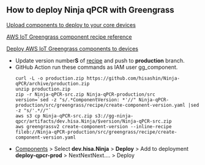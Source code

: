 ## How to deploy Ninja qPCR with Greengrass

[Upload components to deploy to your core devices](https://docs.aws.amazon.com/greengrass/v2/developerguide/upload-components.html)

[AWS IoT Greengrass component recipe reference](https://docs.aws.amazon.com/greengrass/v2/developerguide/component-recipe-reference.html#component-recipe-artifacts-decompressed-path)

[Deploy AWS IoT Greengrass components to devices](https://docs.aws.amazon.com/greengrass/v2/developerguide/manage-deployments.html)

- Update version number**S** of [recipe](https://github.com/hisashin/Ninja-qPCR/blob/master/src/greengrass/recipe/create-component-version.yaml?fbclid=IwAR1QTwhSN3xaRFmSvUM1PRnfuE6R080YpyvVHCD1gsyWy5UF_RBfns3m9Uk) and push to **production** branch.
- GitHub Action run these commands as IAM user gg_component.
  ```
  curl -L -o production.zip https://github.com/hisashin/Ninja-qPCR/archive/production.zip
  unzip production.zip
  zip -r Ninja-qPCR-src.zip Ninja-qPCR-production/src
  version=`sed -z "s/.*ComponentVersion: *'//" Ninja-qPCR-production/src/greengrass/recipe/create-component-version.yaml |sed -z "s/'.*//"`
  aws s3 cp Ninja-qPCR-src.zip s3://gg-ninja-qpcr/artifacts/dev.hisa.Ninja/$version/Ninja-qPCR-src.zip
  aws greengrassv2 create-component-version --inline-recipe fileb://Ninja-qPCR-production/src/greengrass/recipe/create-component-version.yaml
  ```
- [Components](https://ap-northeast-1.console.aws.amazon.com/iot/home?region=ap-northeast-1#/greengrass/v2/components) > Select **dev.hisa.Ninja** > **Deploy** > Add to deployment **deploy-qpcr-prod** > NextNextNext.... > Deploy
